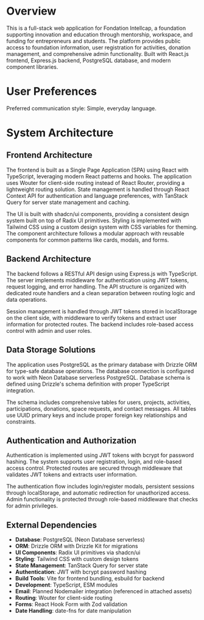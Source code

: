 # Overview

This is a full-stack web application for Fondation Intellcap, a foundation supporting innovation and education through mentorship, workspace, and funding for entrepreneurs and students. The platform provides public access to foundation information, user registration for activities, donation management, and comprehensive admin functionality. Built with React.js frontend, Express.js backend, PostgreSQL database, and modern component libraries.

# User Preferences

Preferred communication style: Simple, everyday language.

# System Architecture

## Frontend Architecture
The frontend is built as a Single Page Application (SPA) using React with TypeScript, leveraging modern React patterns and hooks. The application uses Wouter for client-side routing instead of React Router, providing a lightweight routing solution. State management is handled through React Context API for authentication and language preferences, with TanStack Query for server state management and caching.

The UI is built with shadcn/ui components, providing a consistent design system built on top of Radix UI primitives. Styling is implemented with Tailwind CSS using a custom design system with CSS variables for theming. The component architecture follows a modular approach with reusable components for common patterns like cards, modals, and forms.

## Backend Architecture  
The backend follows a RESTful API design using Express.js with TypeScript. The server implements middleware for authentication using JWT tokens, request logging, and error handling. The API structure is organized with dedicated route handlers and a clean separation between routing logic and data operations.

Session management is handled through JWT tokens stored in localStorage on the client side, with middleware to verify tokens and extract user information for protected routes. The backend includes role-based access control with admin and user roles.

## Data Storage Solutions
The application uses PostgreSQL as the primary database with Drizzle ORM for type-safe database operations. The database connection is configured to work with Neon Database serverless PostgreSQL. Database schema is defined using Drizzle's schema definition with proper TypeScript integration.

The schema includes comprehensive tables for users, projects, activities, participations, donations, space requests, and contact messages. All tables use UUID primary keys and include proper foreign key relationships and constraints.

## Authentication and Authorization
Authentication is implemented using JWT tokens with bcrypt for password hashing. The system supports user registration, login, and role-based access control. Protected routes are secured through middleware that validates JWT tokens and extracts user information.

The authentication flow includes login/register modals, persistent sessions through localStorage, and automatic redirection for unauthorized access. Admin functionality is protected through role-based middleware that checks for admin privileges.

## External Dependencies

- **Database**: PostgreSQL (Neon Database serverless)
- **ORM**: Drizzle ORM with Drizzle Kit for migrations
- **UI Components**: Radix UI primitives via shadcn/ui
- **Styling**: Tailwind CSS with custom design tokens
- **State Management**: TanStack Query for server state
- **Authentication**: JWT with bcrypt password hashing
- **Build Tools**: Vite for frontend bundling, esbuild for backend
- **Development**: TypeScript, ESM modules
- **Email**: Planned Nodemailer integration (referenced in attached assets)
- **Routing**: Wouter for client-side routing
- **Forms**: React Hook Form with Zod validation
- **Date Handling**: date-fns for date manipulation